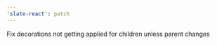 ```yaml
---
'slate-react': patch
---
```


Fix decorations not getting applied for children unless parent changes
